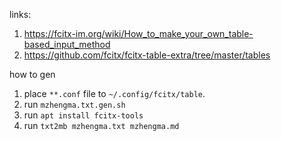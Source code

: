 
links:
1. https://fcitx-im.org/wiki/How_to_make_your_own_table-based_input_method
2. https://github.com/fcitx/fcitx-table-extra/tree/master/tables

how to gen
1. place `**.conf` file to `~/.config/fcitx/table`.
2. run `mzhengma.txt.gen.sh`
3. run `apt install fcitx-tools`
4. run `txt2mb mzhengma.txt mzhengma.md`
